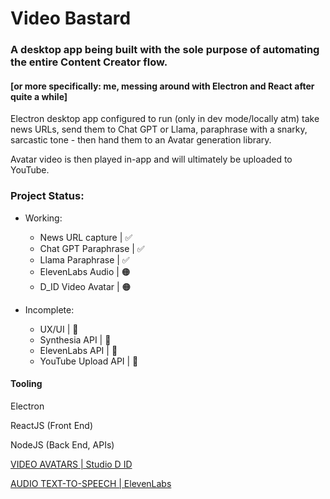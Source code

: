 # Video Bastard

### A desktop app being built with the sole purpose of automating the entire Content Creator flow.

#### [or more specifically: me, messing around with Electron and React after quite a while]

Electron desktop app configured to run (only in dev mode/locally atm) take news URLs, send them to Chat GPT or Llama, paraphrase with a snarky, sarcastic tone - then hand them to an Avatar generation library.

Avatar video is then played in-app and will ultimately be uploaded to YouTube.

### Project Status:

- Working:
    - News URL capture | ✅
    - Chat GPT Paraphrase | ✅ 
    - Llama Paraphrase | ✅
    - ElevenLabs Audio | 🟠
    - D_ID Video Avatar | 🟠

- Incomplete:
    - UX/UI | 🔴
    - Synthesia API | 🔴
    - ElevenLabs API | 🔴
    - YouTube Upload API | 🔴

#### Tooling

Electron

ReactJS (Front End)

NodeJS (Back End, APIs)

[VIDEO AVATARS | Studio D ID](https://studio.d-id.com)

[AUDIO TEXT-TO-SPEECH | ElevenLabs](https://elevenlabs.io/)

